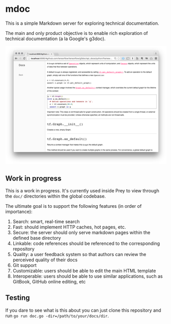 # mdoc

This is a simple Markdown server for exploring technical documentation.

The main and only product objective is to enable rich exploration of technical documentation (a la Google's g3doc).

![mdoc](doc/screenshot.png)

## Work in progress

This is a work in progress. It's currently used inside Prey to view through the `doc/` directories within the global codebase.

The ultimate goal is to support the following features (in order of importance):

1. Search: smart, real-time search
2. Fast: should implement HTTP caches, hot pages, etc.
3. Secure: the server should only serve markdown pages within the defined base directory
4. Linkable: code references should be referenced to the corresponding repository
5. Quality: a user feedback system so that authors can review the perceived quality of their docs
6. Git support
7. Customizable: users should be able to edit the main HTML template
8. Interoperable: users should be able to use similar applications, such as GitBook, GitHub online editing, etc

## Testing

If you dare to see what is this about you can just clone this repository and run `go run doc.go -dir=/path/to/your/docs/dir`.